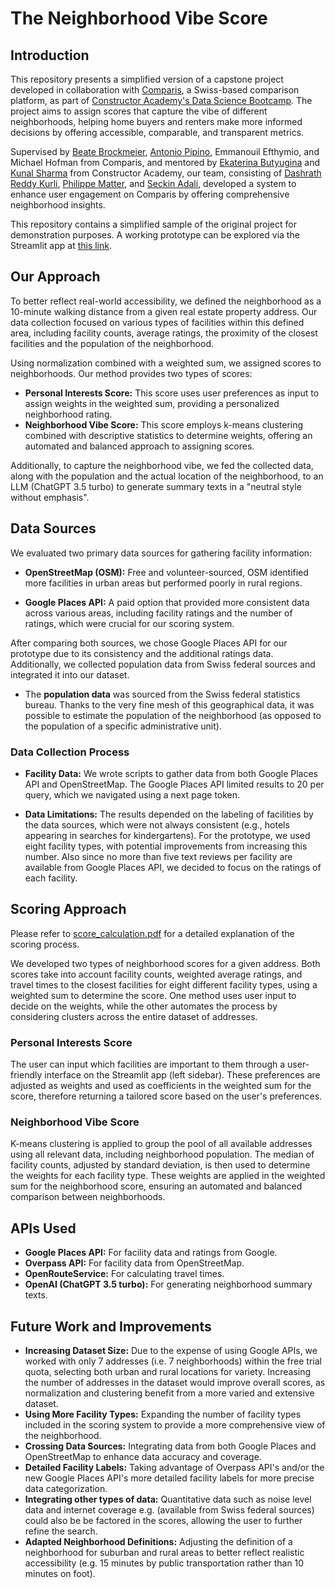 # The Neighborhood Vibe Score

## Introduction

This repository presents a simplified version of a capstone project developed in collaboration with [Comparis](https://en.comparis.ch/), a Swiss-based comparison platform, as part of [Constructor Academy's Data Science Bootcamp](https://academy.constructor.org/data-science/zurich). The project aims to assign scores that capture the vibe of different neighborhoods, helping home buyers and renters make more informed decisions by offering accessible, comparable, and transparent metrics.

Supervised by [Beate Brockmeier](https://www.linkedin.com/in/beate-brockmeier/), [Antonio Pipino](https://www.linkedin.com/in/antoniopipino/), Emmanouil Efthymio, and Michael Hofman from Comparis, and mentored by [Ekaterina Butyugina](https://www.linkedin.com/in/ekaterina-butyugina/) and [Kunal Sharma](https://www.linkedin.com/in/drkunalsharma/) from Constructor Academy, our team, consisting of [Dashrath Reddy Kurli](https://www.linkedin.com/in/dashrath-reddy-kurli-520a952a4/), [Philippe Matter](https://www.linkedin.com/in/philippematter68/), and [Seckin Adali](https://www.linkedin.com/in/seckinadali/), developed a system to enhance user engagement on Comparis by offering comprehensive neighborhood insights.

This repository contains a simplified sample of the original project for demonstration purposes. A working prototype can be explored via the Streamlit app at [this link](https://neighborhoodvibescore.streamlit.app/).

## Our Approach

To better reflect real-world accessibility, we defined the neighborhood as a 10-minute walking distance from a given real estate property address. Our data collection focused on various types of facilities within this defined area, including facility counts, average ratings, the proximity of the closest facilities and the population of the neighborhood.

Using normalization combined with a weighted sum, we assigned scores to neighborhoods. Our method provides two types of scores:
- **Personal Interests Score:** This score uses user preferences as input to assign weights in the weighted sum, providing a personalized neighborhood rating.
- **Neighborhood Vibe Score:** This score employs k-means clustering combined with descriptive statistics to determine weights, offering an automated and balanced approach to assigning scores.

Additionally, to capture the neighborhood vibe, we fed the collected data, along with the population and the actual location of the neighborhood, to an LLM (ChatGPT 3.5 turbo) to generate summary texts in a "neutral style without emphasis".

## Data Sources

We evaluated two primary data sources for gathering facility information:

- **OpenStreetMap (OSM):** Free and volunteer-sourced, OSM identified more facilities in urban areas but performed poorly in rural regions.

- **Google Places API:** A paid option that provided more consistent data across various areas, including facility ratings and the number of ratings, which were crucial for our scoring system.

After comparing both sources, we chose Google Places API for our prototype due to its consistency and the additional ratings data. Additionally, we collected population data from Swiss federal sources and integrated it into our dataset.

- The **population data** was sourced from the Swiss federal statistics bureau. Thanks to the very fine mesh of this geographical data, it was possible to estimate the population of the neighborhood (as opposed to the population of a specific administrative unit).

### Data Collection Process

- **Facility Data:** We wrote scripts to gather data from both Google Places API and OpenStreetMap. The Google Places API limited results to 20 per query, which we navigated using a next page token.

- **Data Limitations:** The results depended on the labeling of facilities by the data sources, which were not always consistent (e.g., hotels appearing in searches for kindergartens). For the prototype, we used eight facility types, with potential improvements from increasing this number. Also since no more than five text reviews per facility are available from Google Places API, we decided to focus on the ratings of each facility.

## Scoring Approach

Please refer to [score_calculation.pdf](docs/score_calculation.pdf) for a detailed explanation of the scoring process.

We developed two types of neighborhood scores for a given address. Both scores take into account facility counts, weighted average ratings, and travel times to the closest facilities for eight different facility types, using a weighted sum to determine the score. One method uses user input to decide on the weights, while the other automates the process by considering clusters across the entire dataset of addresses.

### Personal Interests Score
The user can input which facilities are important to them through a user-friendly interface on the Streamlit app (left sidebar). These preferences are adjusted as weights and used as coefficients in the weighted sum for the score, therefore returning a tailored score based on the user's preferences.

### Neighborhood Vibe Score
K-means clustering is applied to group the pool of all available addresses using all relevant data, including neighborhood population. The median of facility counts, adjusted by standard deviation, is then used to determine the weights for each facility type. These weights are applied in the weighted sum for the neighborhood score, ensuring an automated and balanced comparison between neighborhoods.

## APIs Used

- **Google Places API:** For facility data and ratings from Google.
- **Overpass API:** For facility data from OpenStreetMap.
- **OpenRouteService:** For calculating travel times.
- **OpenAI (ChatGPT 3.5 turbo):** For generating neighborhood summary texts.

## Future Work and Improvements
- **Increasing Dataset Size:** Due to the expense of using Google APIs, we worked with only 7 addresses (i.e. 7 neighborhoods) within the free trial quota, selecting both urban and rural locations for variety. Increasing the number of addresses in the dataset would improve overall scores, as normalization and clustering benefit from a more varied and extensive dataset.
- **Using More Facility Types:** Expanding the number of facility types included in the scoring system to provide a more comprehensive view of the neighborhood. 
- **Crossing Data Sources:** Integrating data from both Google Places and OpenStreetMap to enhance data accuracy and coverage.
- **Detailed Facility Labels:** Taking advantage of Overpass API's and/or the new Google Places API's more detailed facility labels for more precise data categorization.
- **Integrating other types of data:** Quantitative data such as noise level data and internet coverage e.g. (available from Swiss federal sources) could also be be factored in the scores, allowing the user to further refine the search.
- **Adapted Neighborhood Definitions:** Adjusting the definition of a neighborhood for suburban and rural areas to better reflect realistic accessibility (e.g. 15 minutes by public transportation rather than 10 minutes on foot).